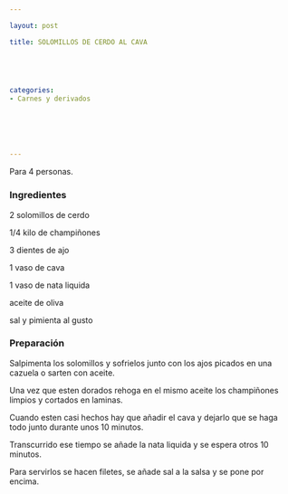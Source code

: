 ```yaml
---

layout: post

title: SOLOMILLOS DE CERDO AL CAVA





categories:
- Carnes y derivados






---
```


Para 4 personas.

<h3>Ingredientes</h3>

2 solomillos de cerdo

1/4 kilo de champiñones

3 dientes de ajo

1 vaso de cava

1 vaso de nata liquida

aceite de oliva

sal y pimienta al gusto

<h3>Preparación</h3>

Salpimenta los solomillos y sofrielos junto con los ajos picados en una cazuela o sarten con aceite.

Una vez que esten dorados rehoga en el mismo aceite los champiñones limpios y cortados en laminas.

Cuando esten casi hechos hay que añadir el cava y dejarlo que se haga todo junto durante unos 10 minutos.

Transcurrido ese tiempo se añade la nata liquida y se espera otros 10 minutos.

Para servirlos se hacen filetes, se añade sal a la salsa y se pone por encima.
